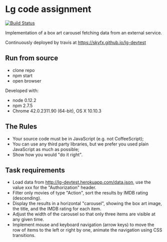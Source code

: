 Lg code assignment
==================

[![Build Status](https://travis-ci.org/skyfx/lg-devtest.svg?branch=master)](https://travis-ci.org/skyfx/lg-devtest)

Implementation of a box art carousel fetching data from an external service.

Continuously deployed by travis at https://skyfx.github.io/lg-devtest

Run from source
---------------

  * clone repo
  * npm start
  * open browser 
  
Developed with:

  * node 0.12.2
  * npm 2.7.5
  * Chrome 42.0.2311.90 (64-bit), OS X 10.10.3 

The Rules
---------
  *  Your source code must be in JavaScript (e.g. not CoffeeScript);
  *  You can use any third party libraries, but we prefer you used plain JavaScript as much as possible;
  *  Show how you would "do it right".


Task requirements
-----------------
  *   Load data from http://lg-devtest.herokuapp.com/data.json, use the value xxx for the "Authorization" header.
  *   Filter only movies of type "Action", sort the results by IMDB rating (descending).
  *   Display the results in a horizontal "carousel", showing the box art image, the title, and the IMDB rating for each item.
  *   Adjust the width of the carousel so that only three items are visible at any given time.
  *   Implement mouse and keyboard navigation (arrow keys) to move the row of items to the left or right by one, animate the navigation using CSS transitions.
